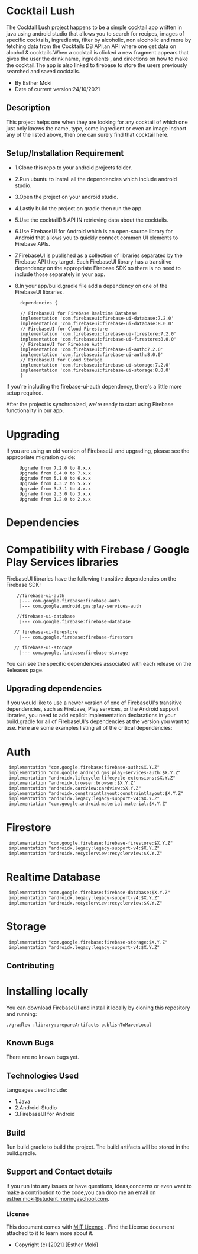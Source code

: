 # Cocktail Lush

The Cocktail Lush project happens to be a simple cocktail app written in java using android studio that allows
you to search for recipes, images of specific cocktails, ingredients, filter by alcoholic, non alcoholic and more by fetching data from the
Cocktails DB API,an API where one get data on alcohol & cocktails.When a cocktail is clicked a new fragment
appears that gives the user the drink name, ingredients , and directions on how to make the cocktail.The app is also linked to firebase 
to store the users previously searched and saved cocktails.


* By Esther Moki
* Date of current version:24/10/2021

## Description
This project helps one when they are looking for any cocktail of which one just only knows the name,
 type, some ingredient or even an image inshort any of the listed above, then one can surely find that cocktail here.


## Setup/Installation Requirement

* 1.Clone this repo to your android projects folder.
* 2.Run ubuntu to install all the dependencies which include android studio.
* 3.Open the project on your android studio.
* 4.Lastly build the project on gradle then run the app.
* 5.Use the cocktailDB API IN retrieving data about the cocktails.
* 6.Use FirebaseUI for Android which is an open-source library for Android that allows you to quickly 
  connect common UI elements to Firebase APIs.
* 7.FirebaseUI is published as a collection of libraries separated by the Firebase API they target. 
  Each FirebaseUI library has a transitive dependency on the appropriate Firebase SDK so there is no need to 
  include those separately in your app.
* 8.In your app/build.gradle file add a dependency on one of the FirebaseUI libraries.
  
        dependencies {
  
        // FirebaseUI for Firebase Realtime Database
        implementation 'com.firebaseui:firebase-ui-database:7.2.0'
        implementation 'com.firebaseui:firebase-ui-database:8.0.0'
        // FirebaseUI for Cloud Firestore
        implementation 'com.firebaseui:firebase-ui-firestore:7.2.0'
        implementation 'com.firebaseui:firebase-ui-firestore:8.0.0'
        // FirebaseUI for Firebase Auth
        implementation 'com.firebaseui:firebase-ui-auth:7.2.0'
        implementation 'com.firebaseui:firebase-ui-auth:8.0.0'
        // FirebaseUI for Cloud Storage
        implementation 'com.firebaseui:firebase-ui-storage:7.2.0'
        implementation 'com.firebaseui:firebase-ui-storage:8.0.0'
        }


If you're including the firebase-ui-auth dependency, there's a little more setup required.

After the project is synchronized, we're ready to start using Firebase functionality in our app.

# Upgrading

If you are using an old version of FirebaseUI and upgrading, please see the appropriate migration guide:

         Upgrade from 7.2.0 to 8.x.x
         Upgrade from 6.4.0 to 7.x.x
         Upgrade from 5.1.0 to 6.x.x
         Upgrade from 4.3.2 to 5.x.x
         Upgrade from 3.3.1 to 4.x.x    
         Upgrade from 2.3.0 to 3.x.x
         Upgrade from 1.2.0 to 2.x.x

# Dependencies

# Compatibility with Firebase / Google Play Services libraries

FirebaseUI libraries have the following transitive dependencies on the Firebase SDK:

        //firebase-ui-auth
         |--- com.google.firebase:firebase-auth
         |--- com.google.android.gms:play-services-auth
        
        //firebase-ui-database
         |--- com.google.firebase:firebase-database
        
       // firebase-ui-firestore
         |--- com.google.firebase:firebase-firestore
        
       // firebase-ui-storage
         |--- com.google.firebase:firebase-storage

You can see the specific dependencies associated with each release on the Releases page.

## Upgrading dependencies

If you would like to use a newer version of one of FirebaseUI's transitive dependencies, such as Firebase, Play services, or the Android support libraries, you need to add explicit implementation declarations in your build.gradle for all of FirebaseUI's dependencies at the version you want to use. Here are some examples listing all of the critical dependencies:

# Auth
     implementation "com.google.firebase:firebase-auth:$X.Y.Z"
     implementation "com.google.android.gms:play-services-auth:$X.Y.Z"
     implementation "androidx.lifecycle:lifecycle-extensions:$X.Y.Z"
     implementation "androidx.browser:browser:$X.Y.Z"
     implementation "androidx.cardview:cardview:$X.Y.Z"
     implementation "androidx.constraintlayout:constraintlayout:$X.Y.Z"
     implementation "androidx.legacy:legacy-support-v4:$X.Y.Z"
     implementation "com.google.android.material:material:$X.Y.Z"

# Firestore
     implementation "com.google.firebase:firebase-firestore:$X.Y.Z"
     implementation "androidx.legacy:legacy-support-v4:$X.Y.Z"
     implementation "androidx.recyclerview:recyclerview:$X.Y.Z"

# Realtime Database
     implementation "com.google.firebase:firebase-database:$X.Y.Z"
     implementation "androidx.legacy:legacy-support-v4:$X.Y.Z"
     implementation "androidx.recyclerview:recyclerview:$X.Y.Z"

# Storage
     implementation "com.google.firebase:firebase-storage:$X.Y.Z"
     implementation "androidx.legacy:legacy-support-v4:$X.Y.Z"

## Contributing

# Installing locally

You can download FirebaseUI and install it locally by cloning this repository and running:

    ./gradlew :library:prepareArtifacts publishToMavenLocal

## Known Bugs

There are no known bugs yet.

## Technologies Used

Languages used include:

* 1.Java
* 2.Android-Studio
* 3.FirebaseUI for Android

## Build

Run build.gradle to build the project. The build artifacts will be stored in the build.gradle.

## Support and Contact details

If you run into any issues or have questions, ideas,concerns or even want to make a contribution to
 the code,you can drop me an email on esther.moki@student.moringaschool.com.

### License

This document comes with <a href="https://github.com/Esther-Moki/Cocktail-Lush/blob/master/LICENSE" target="_blank">MIT Licence</a> . Find the License document attached to it to learn more about it.
* Copyright (c) [2021] [Esther Moki]

